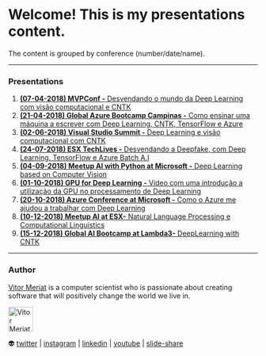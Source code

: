 # Welcome! This is my presentations content.

The content is grouped by conference (number/date/name).

---

### Presentations

1. [**(07-04-2018) MVPConf -** Desvendando o mundo da Deep Learning com visão computacional e CNTK](01-deeplarning-cntk-computer-vision)
2. [**(21-04-2018) Global Azure Bootcamp Campinas -** Como ensinar uma máquina a escrever com Deep Learning, CNTK, TensorFlow e Azure](02-how-to-teach-a-machine-to-write-with-deeplearning)
3. [**(02-06-2018) Visual Studio Summit -** Deep Learning e visão computacional com CNTK](03-deeplearning-tensorflow-cntk)
4. [**(24-07-2018) ESX TechLives -** Desvendando a Deepfake, com Deep Learning, TensorFlow e Azure Batch A.I](04-deepfake-dl-tf-batch-ai)
5. [**(04-09-2018) Meetup AI with Python at Microsoft -** Deep Learning based on Computer Vision](05-dl-cv-tf-cntk)
6. [**(01-10-2018) GPU for Deep Learning -** Vídeo com uma introdução a utilização da GPU no processamento de Deep Learning](06-gpu-for-deeplearning)
7. [**(20-10-2018) Azure Conference at Microsoft -** Como o Azure me ajudou a trabalhar com Deep Learning](07-azure-helped-with-deeplearning)
8. [**(10-12-2018) Meetup AI at ESX-** Natural Language Processing e Computational Linguistics](08-nlp-computational-linquistics)
9. [**(15-12-2018) Global AI Bootcamp at Lambda3-** DeepLearning with CNTK](09-deeplearning-cntk)

---

### Author

[Vitor Meriat](http://www.vitormeriat.com.br/) is a computer scientist who is passionate about creating software that will positively change the world we live in.

<img alt="Vitor Meriat" src="http://www.vitormeriat.com.br/assets/images/profile.jpg" height="50" width="50">

:alien: <a class="fa fa-twitter" aria-hidden="true" href="https://twitter.com/vitormeriat" target="_blank"> twitter</a> | <a class="fa fa-instagram" aria-hidden="true" href="https://www.instagram.com/vitormeriat/" target="_blank"> instagram</a> | <a class="fa fa-linkedin" aria-hidden="true" href="https://www.linkedin.com/in/vitormeriat" target="_blank"> linkedin</a> | <a class="fa fa-youtube" aria-hidden="true" href="https://www.youtube.com/user/vitormeriat/" target="_blank"> youtube</a> | <a class="fa fa-slideshare" aria-hidden="true" href="https://www.slideshare.net/VitorMeriat/" target="_blank"> slide-share</a>